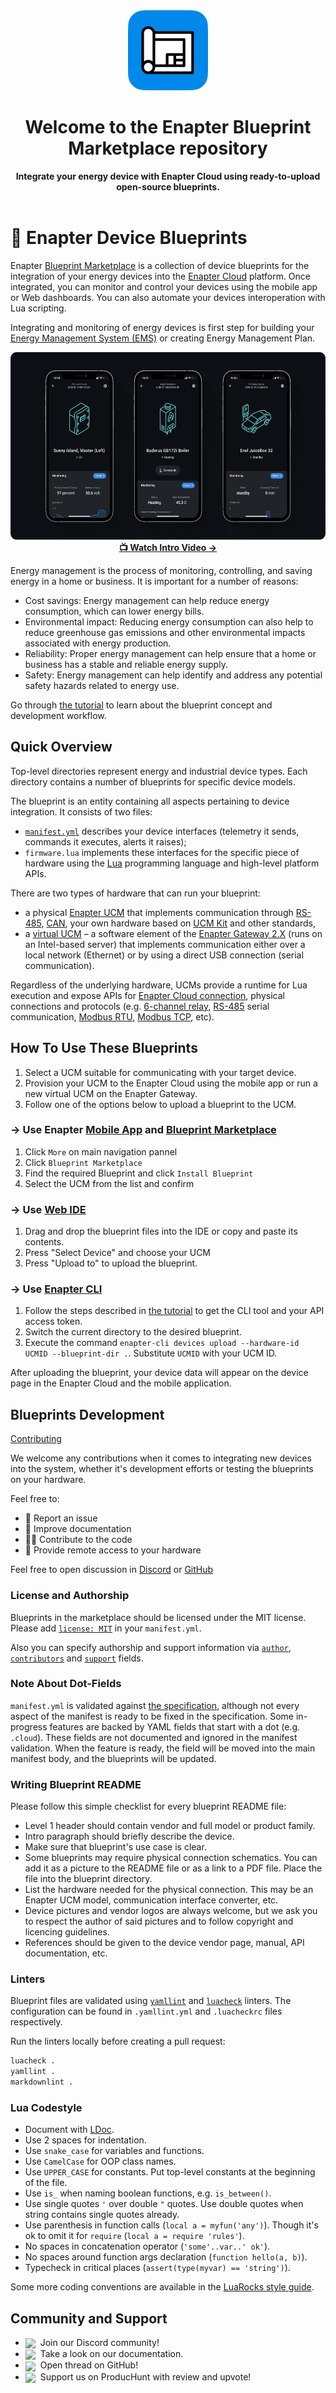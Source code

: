 <div align="center">
  <a href="https://marketplace.enapter.com"><img src=".assets/blueprint-marketplace-logo-256.webp" alt="Enapter Blueprint Marketplace"></a>
  <h1>Welcome to the Enapter Blueprint Marketplace repository</h1>
  <strong>Integrate your energy device with Enapter Cloud using ready-to-upload open-source blueprints.</strong>
</div>
<br>

# :blue_book: Enapter Device Blueprints

Enapter [Blueprint Marketplace](htts://marketplace.enapter.com) is a collection of device blueprints for the integration of your energy devices into the [Enapter Cloud](https://cloud.enapter.com) platform. Once integrated, you can monitor and control your devices using the mobile app or Web dashboards. You can also automate your devices interoperation with Lua scripting.

Integrating and monitoring of energy devices is first step for building your [Energy Management System (EMS)](https://en.wikipedia.org/wiki/Energy_management_system) or creating Energy Management Plan.

<p align="center">
  <a href="https://www.youtube.com/watch?v=1ErvFE6UHTY"><img height="300" width="auto" src=".assets/intro-dark.png#gh-dark-mode-only"></a>
  <br>
  <a href="https://www.youtube.com/watch?v=1ErvFE6UHTY"><strong>📺 Watch Intro Video → </strong></a>
</p>

Energy management is the process of monitoring, controlling, and saving energy in a home or business. It is important for a number of reasons:

- Cost savings: Energy management can help reduce energy consumption, which can lower energy bills.
- Environmental impact: Reducing energy consumption can also help to reduce greenhouse gas emissions and other environmental impacts associated with energy production.
- Reliability: Proper energy management can help ensure that a home or business has a stable and reliable energy supply.
- Safety: Energy management can help identify and address any potential safety hazards related to energy use.

Go through [the tutorial](https://developers.enapter.com/docs/) to learn about the blueprint concept and development workflow.

## Quick Overview

Top-level directories represent energy and industrial device types. Each directory contains a number of blueprints for specific device models.

The blueprint is an entity containing all aspects pertaining to device integration. It consists of two files:

- [`manifest.yml`](https://developers.enapter.com/docs/reference) describes your device interfaces (telemetry it sends, commands it executes, alerts it raises);
- `firmware.lua` implements these interfaces for the specific piece of hardware using the [Lua](https://www.lua.org) programming language and high-level platform APIs.

There are two types of hardware that can run your blueprint:

- a physical [Enapter UCM](https://handbook.enapter.com/modules/modules.html) that implements communication through [RS-485](https://handbook.enapter.com/modules/ENP-RS485/ENP-RS485.html), [CAN](https://handbook.enapter.com/modules/ENP-CAN/ENP-CAN.html), your own hardware based on [UCM Kit](https://go.enapter.com/ucmkit-enpkit) and other standards,
- a [virtual UCM](https://handbook.enapter.com/software/software.html#💎-virtual-ucm) – a software element of the [Enapter Gateway 2.X](https://handbook.enapter.com/software/gateway_software/) (runs on an Intel-based server) that implements communication either over a local network (Ethernet) or by using a direct USB connection (serial communication).

Regardless of the underlying hardware, UCMs provide a runtime for Lua execution and expose APIs for [Enapter Cloud connection](https://developers.enapter.com/docs/reference/ucm/enapter), physical connections and protocols (e.g. [6-channel relay](https://developers.enapter.com/docs/reference/ucm/rl6), [RS-485](https://developers.enapter.com/docs/reference/ucm/rs485) serial communication, [Modbus RTU](https://developers.enapter.com/docs/reference/ucm/modbus), [Modbus TCP](https://developers.enapter.com/docs/reference/vucm/modbustcp), etc).

## How To Use These Blueprints

1. Select a UCM suitable for communicating with your target device.
2. Provision your UCM to the Enapter Cloud using the mobile app or run a new virtual UCM on the Enapter Gateway.
3. Follow one of the options below to upload a blueprint to the UCM.

### → Use Enapter [Mobile App](https://handbook.enapter.com/software/mobile/) and [Blueprint Marketplace](https://marketplace.enapter.com)

1. Click `More` on main navigation pannel
2. Click `Blueprint Marketplace`
3. Find the required Blueprint and click `Install Blueprint`
4. Select the UCM from the list and confirm

### → Use [Web IDE](https://developers.enapter.com/docs/tutorial/what-you-need/#web-ide)

1. Drag and drop the blueprint files into the IDE or copy and paste its contents.
2. Press "Select Device" and choose your UCM
3. Press "Upload to" to upload the blueprint.

### → Use [Enapter CLI](https://developers.enapter.com/docs/tutorial/what-you-need/#command-line-interface)

1. Follow the steps described in [the tutorial](https://developers.enapter.com/docs/tutorial/what-you-need/#command-line-interface) to get the CLI tool and your API access token.
2. Switch the current directory to the desired blueprint.
3. Execute the command `enapter-cli devices upload --hardware-id UCMID --blueprint-dir .`. Substitute `UCMID` with your UCM ID.

After uploading the blueprint, your device data will appear on the device page in the Enapter Cloud and the mobile application.

## Blueprints Development

[Contributing](./CONTRIBUTING.md)

We welcome any contributions when it comes to integrating new devices into the system, whether it's development efforts or testing the blueprints on your hardware.

Feel free to:

- 🐛 Report an issue
- 📖 Improve documentation
- 👨‍💻 Contribute to the code
- 🔌 Provide remote access to your hardware

Feel free to open discussion in [Discord](https://go.enapter.com/discord_handbook) or [GitHub](https://github.com/Enapter/marketplace/discussions)

### License and Authorship

Blueprints in the marketplace should be licensed under the MIT license. Please add [`license: MIT`](https://developers.enapter.com/docs/reference/#license) in your `manifest.yml`.

Also you can specify authorship and support information via [`author`](https://developers.enapter.com/docs/reference/#author), [`contributors`](https://developers.enapter.com/docs/reference/#contributors) and [`support`](https://developers.enapter.com/docs/reference/#support) fields.

### Note About Dot-Fields

`manifest.yml` is validated against [the specification](https://cloud.enapter.com/schemas/json-schemas/blueprints/device/v1/schema.json), although not every aspect of the manifest is ready to be fixed in the specification. Some in-progress features are backed by YAML fields that start with a dot (e.g. `.cloud`). These fields are not documented and ignored in the manifest validation. When the feature is ready, the field will be moved into the main manifest body, and the blueprints will be updated.

### Writing Blueprint README

Please follow this simple checklist for every blueprint README file:

- Level 1 header should contain vendor and full model or product family.
- Intro paragraph should briefly describe the device.
- Make sure that blueprint's use case is clear.
- Some blueprints may require physical connection schematics. You can add it as a picture to the README file or as a link to a PDF file. Place the file into the blueprint directory.
- List the hardware needed for the physical connection. This may be an Enapter UCM model, communication interface converter, etc.
- Device pictures and vendor logos are always welcome, but we ask you to respect the author of said pictures and to follow copyright and licencing guidelines.
- References should be given to the device vendor page, manual, API documentation, etc.

### Linters

Blueprint files are validated using [`yamllint`](https://yamllint.readthedocs.io/en/stable/) and [`luacheck`](https://luacheck.readthedocs.io/en/stable/) linters. The configuration can be found in `.yamllint.yml` and `.luacheckrc` files respectively.

Run the linters locally before creating a pull request:

```bash
luacheck .
yamllint .
markdownlint .
```

### Lua Codestyle

- Document with [LDoc](https://stevedonovan.github.io/ldoc/).
- Use 2 spaces for indentation.
- Use `snake_case` for variables and functions.
- Use `CamelCase` for OOP class names.
- Use `UPPER_CASE` for constants. Put top-level constants at the beginning of the file.
- Use `is_` when naming boolean functions, e.g. `is_between()`.
- Use single quotes `'` over double `"` quotes. Use double quotes when string contains single quotes already.
- Use parenthesis in function calls (`local a = myfun('any')`). Though it's ok to omit it for `require` (`local a = require 'rules'`).
- No spaces in concatenation operator (`'some'..var..' ok'`).
- No spaces around function args declaration (`function hello(a, b)`).
- Typecheck in critical places (`assert(type(myvar) == 'string')`).

Some more coding conventions are available in the [LuaRocks style guide](https://github.com/luarocks/lua-style-guide).

## Community and Support

- <a href="https://go.enapter.com/discord_handbook"><img align="center" src="https://img.shields.io/badge/Discord-Channel-%235865F2?logo=discord&style=for-the-badge&logoColor=white"></a>&nbsp; Join our Discord community!
- <a href="https://developers.enapter.com"><img align="center" src="https://img.shields.io/badge/Developers%20Documentation-Documentation-%2330cccc?logo=readthedocs&style=for-the-badge&logoColor=white"></a>&nbsp; Take a look on our documentation.
- <a href="https://github.com/Enapter/marketplace/discussions"><img align="center" src="https://img.shields.io/badge/GitHub-Discussions-black?logo=github&style=for-the-badge&logoColor=white"></a>&nbsp; Open thread on GitHub!
- <a href="https://www.producthunt.com/products/enapter-energy-management-system-toolkit"><img align="center" src="https://img.shields.io/badge/Producthunt-Upvote%20↑-%23DA552F?logo=producthunt&style=for-the-badge"></a>&nbsp; Support us on ProducHunt with review and upvote!
